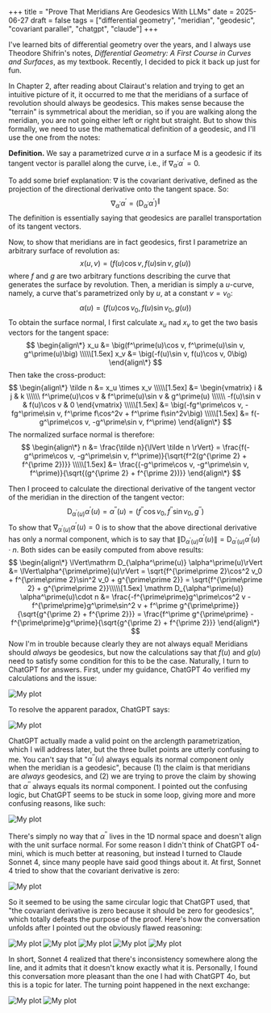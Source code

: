 +++
title = "Prove That Meridians Are Geodesics With LLMs"
date = 2025-06-27
draft = false
tags = ["differential geometry", "meridian", "geodesic", "covariant parallel", "chatgpt", "claude"]
+++

I've learned bits of differential geometry over the years, and I always use Theodore Shifrin's notes, 
*Differential Geometry: A First Course in Curves and Surfaces*, as my textbook. Recently, I decided to
pick it back up just for fun. 

In Chapter 2, after reading about Clairaut's relation and trying to get an intuitive picture of it, it occurred 
to me that the meridians of a surface of revolution should always be geodesics. This makes sense because the "terrain" 
is symmetrical about the meridian, so if you are walking along the meridian, you are not going either left or right but straight. 
But to show this formally, we need to use the mathematical definition of a geodesic, and I'll use the one from the notes:

**Definition.** We say a parametrized curve $\alpha$ in a surface M is a geodesic if its tangent vector is parallel along the curve, 
i.e., if $\nabla_{\alpha^\prime}\alpha^\prime=0.$

To add some brief explanation: $\nabla$ is the covariant derivative, defined as the projection of the directional derivative onto the tangent space. So:
$$
    \nabla_{\alpha^\prime}\alpha^\prime = \big(\mathrm D_{\alpha^\prime}\alpha^\prime\big)^\parallel
$$
The definition is essentially saying that geodesics are parallel transportation of its tangent vectors.

Now, to show that meridians are in fact geodesics, first I parametrize an arbitrary surface of revolution as:
$$
    x(u, v) = \big(f(u)\cos v, f(u)\sin v, g(u)\big)
$$
where $f$ and $g$ are two arbitrary functions describing the curve that generates the surface by revolution. Then, 
a meridian is simply a $u$-curve, namely, a curve that's parametrized only by $u$, at a constant $v=v_0$:
$$
    \alpha(u) = \big(f(u)\cos v_0, f(u)\sin v_0, g(u)\big)
$$
To obtain the surface normal, I first calculate $x_u$ nad $x_v$ to get the two basis vectors for the tangent space:
$$
\begin{align\*}
    x_u &= \big(f^\prime(u)\cos v, f^\prime(u)\sin v, g^\prime(u)\big) \\\\\[1.5ex]
    x_v &= \big(-f(u)\sin v, f(u)\cos v, 0\big)
\end{align\*}
$$
Then take the cross-product:
$$
\begin{align\*}
    \tilde n &= x_u \times x_v \\\\\[1.5ex]
             &= \begin{vmatrix}
                    i & j & k \\\\\\
                    f^\prime(u)\cos v & f^\prime(u)\sin v & g^\prime(u) \\\\\\
                    -f(u)\sin v & f(u)\cos v & 0
                \end{vmatrix} \\\\\[1.5ex]
             &= \big(-fg^\prime\cos v, -fg^\prime\sin v, f^\prime f\cos^2v + f^\prime f\sin^2v\big) \\\\\[1.5ex]
             &= f(-g^\prime\cos v, -g^\prime\sin v, f^\prime)
\end{align\*}
$$
The normalized surface normal is therefore:
$$
\begin{align\*}
    n &= \frac{\tilde n}{\lVert \tilde n \rVert} 
      = \frac{f(-g^\prime\cos v, -g^\prime\sin v, f^\prime)}{\sqrt{f^2(g^{\prime 2} + f^{\prime 2})}} \\\\\[1.5ex]
      &= \frac{(-g^\prime\cos v, -g^\prime\sin v, f^\prime)}{\sqrt{(g^{\prime 2} + f^{\prime 2})}}
\end{align\*}
$$

Then I proceed to calculate the directional derivative of the tangent vector of the meridian in the direction of the tangent vector:
$$
    \mathrm D_{\alpha^\prime(u)} \alpha^\prime(u) = \alpha^{\prime\prime}(u) 
    = \big(f^{\prime\prime}\cos v_0, f^{\prime\prime}\sin v_0, g^{\prime\prime}\big)
$$
To show that $\nabla_{\alpha^\prime(u)} \alpha^\prime(u) = 0$ is to show that the above directional derivative has only 
a normal component, which is to say that $\lVert\mathrm D_{\alpha^\prime(u)} \alpha^\prime(u)\rVert = \mathrm D_{\alpha^\prime(u)} \alpha^\prime(u)\cdot n$. Both sides can be easily computed from above results:
$$
\begin{align\*}
    \lVert\mathrm D_{\alpha^\prime(u)} \alpha^\prime(u)\rVert &= \lVert\alpha^{\prime\prime}(u)\rVert = 
    \sqrt{f^{\prime\prime 2}\cos^2 v_0 + f^{\prime\prime 2}\sin^2 v_0 + g^{\prime\prime 2}} = 
    \sqrt{f^{\prime\prime 2} + g^{\prime\prime 2}}\\\\\[1.5ex]
    \mathrm D_{\alpha^\prime(u)} \alpha^\prime(u)\cdot n &= 
    \frac{-f^{\prime\prime}g^\prime\cos^2 v - f^{\prime\prime}g^\prime\sin^2 v + f^\prime g^{\prime\prime}}{\sqrt{g^{\prime 2} + f^{\prime 2}}} = \frac{f^\prime g^{\prime\prime} - f^{\prime\prime}g^\prime}{\sqrt{g^{\prime 2} + f^{\prime 2}}}
\end{align\*}
$$
Now I'm in trouble because clearly they are not always equal! Meridians should *always* be geodesics, but now the calculations 
say that $f(u)$ and $g(u)$ need to satisfy some condition for this to be the case. Naturally, I turn to ChatGPT for answers. First, 
under my guidance, ChatGPT 4o verified my calculations and the issue:

![My plot](gpt1.png)

To resolve the apparent paradox, ChatGPT says:

![My plot](gpt2.png)

ChatGPT actually made a valid point on the arclength parametrization, which I will address later, 
but the three bullet points are utterly confusing to me. You can't say that "$\alpha^{\prime\prime}(u)$ always equals its normal component only when the meridian is a geodesic", because (1) the claim is that meridians are *always* geodesics, and (2) we are trying to prove the claim by showing that $\alpha^{\prime\prime}$ always equals its normal component. I pointed out the confusing logic, but ChatGPT seems to be stuck in some loop, giving more and more confusing reasons, like such:

![My plot](gpt3.png)

There's simply no way that $\alpha^{\prime\prime}$ lives in the 1D normal space and doesn't align with the unit surface normal. For some reason I didn't think of ChatGPT o4-mini, which is much better at reasoning, but instead I turned to Claude Sonnet 4, since many people have said good things about it. At first, Sonnet 4 tried to show that the covariant derivative is zero:

![My plot](claude1.png)

So it seemed to be using the same circular logic that ChatGPT used, that "the covariant derivative is zero because it should be zero for geodesics", which totally defeats the purpose of the proof. Here's how the conversation unfolds after I pointed out the obviously flawed reasoning:

![My plot](claude2.png)
![My plot](claude3.png)
![My plot](claude4.png)
![My plot](claude5.png)
![My plot](claude6.png)

In short, Sonnet 4 realized that there's inconsistency somewhere along the line, and it admits that it doesn't know exactly what it is. Personally, I found this conversation more pleasant than the one I had with ChatGPT 4o, but this is a topic for later. The turning point happened in the next exchange:

![My plot](claude7.png)
![My plot](claude8.png)

